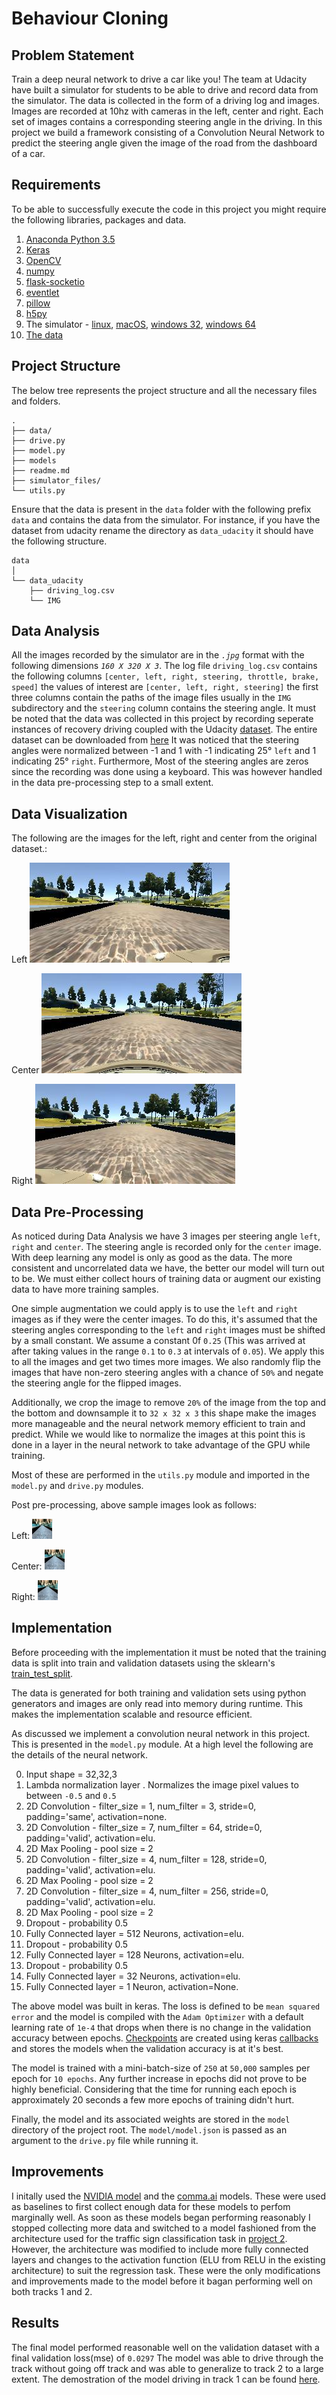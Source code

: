 
# Behaviour Cloning


## Problem Statement

Train a deep neural network to drive a car like you! The team at Udacity have built a simulator for students to be able to drive and record data from the simulator. The data is collected in the form of a driving log and images. Images are recorded at 10hz with cameras in the left, center and right. Each set of images contains a corresponding steering angle in the driving. In this project we build a framework consisting of a Convolution Neural Network to predict the steering angle given the image of the road from the dashboard of a car.


## Requirements

To be able to successfully execute the code in this project you might require the following libraries, packages and  data.

1. [Anaconda Python 3.5](https://www.continuum.io/downloads)
2. [Keras](https://keras.io/)
3. [OpenCV](https://anaconda.org/menpo/opencv3)
4. [numpy](https://anaconda.org/anaconda/numpy)
5. [flask-socketio](https://anaconda.org/pypi/flask-socketio)
6. [eventlet](https://anaconda.org/conda-forge/eventlet)
7. [pillow](https://anaconda.org/anaconda/pillow)
8. [h5py](https://anaconda.org/conda-forge/h5py)
9. The simulator - [linux](https://d17h27t6h515a5.cloudfront.net/topher/2016/November/5831f0f7_simulator-linux/simulator-linux.zip), [macOS](https://d17h27t6h515a5.cloudfront.net/topher/2016/November/5831f290_simulator-macos/simulator-macos.zip), [windows 32](https://d17h27t6h515a5.cloudfront.net/topher/2016/November/5831f4b6_simulator-windows-32/simulator-windows-32.zip), [windows 64](https://d17h27t6h515a5.cloudfront.net/topher/2016/November/5831f3a4_simulator-windows-64/simulator-windows-64.zip)
10. [The data](https://drive.google.com/open?id=0B94J1XBB-7XKeUpSQ2JvTnIxblk)


## Project Structure

The below tree represents the project structure and all the necessary files and folders.
```
.
├── data/
├── drive.py
├── model.py
├── models
├── readme.md
├── simulator_files/
└── utils.py
```

Ensure that the data is present in the `data` folder with the following prefix `data` and contains the data from the simulator. For instance, if you have the dataset from udacity rename the directory as `data_udacity` it should have the following structure.


```
data
│
└── data_udacity
    ├── driving_log.csv
    └── IMG
```


## Data Analysis

All the images recorded by the simulator are in the *`.jpg`* format with the following dimensions *`160 X 320 X 3`*. The log file `driving_log.csv` contains the following columns `[center, left, right, steering, throttle, brake, speed]` the values of interest are `[center, left, right, steering]` the first three columns contain the paths of the image files usually in the `IMG` subdirectory and the `steering` column contains the steering angle.
It must be noted that the data was collected in this project by recording seperate instances of recovery driving coupled with the Udacity [dataset](https://d17h27t6h515a5.cloudfront.net/topher/2016/December/584f6edd_data/data.zip). The entire dataset can be downloaded from [here](https://drive.google.com/file/d/0B94J1XBB-7XKeUpSQ2JvTnIxblk/view?usp=sharing)
It was noticed that the steering angles were normalized between -1 and 1 with -1 indicating 25&deg; `left` and 1 indicating 25&deg; `right`. Furthermore, Most of the steering angles are zeros since the recording was done using a keyboard. This was however handled in the data pre-processing step to a small extent.


## Data Visualization

The following are the images for the left, right and center from the original dataset.:

Left ![left](samples/left_2016_12_01_13_30_48_287.jpg)

Center ![center](samples/center_2016_12_01_13_30_48_287.jpg)

Right ![right](samples/right_2016_12_01_13_30_48_287.jpg)

## Data Pre-Processing

As noticed during Data Analysis we have 3 images per steering angle `left`, `right` and `center`. The steering angle is recorded only for the `center` image. With deep learning any model is only as good as the data. The more consistent and uncorrelated data we have, the better our model will turn out to be. We must either collect hours of training data or augment our existing data to have more training samples.

One simple augmentation we could apply is  to use the `left` and `right` images as if they were the center images. To do this, it's assumed that the steering angles corresponding to the `left` and `right` images must be shifted by a small constant. We assume a constant 0f `0.25` (This was arrived at after taking values in the range `0.1` to `0.3` at intervals of `0.05`). We apply this to all the images and get two times more images. We also randomly flip the images that have non-zero steering angles with a chance of `50%` and negate the steering angle for the flipped images.

Additionally, we crop the image to remove `20%` of the image from the top and the bottom and downsample it to `32 x 32 x 3` this shape make the images more manageable and the neural network memory efficient to train and predict. While we would like to normalize the images at this point this is done in a layer in the neural network to take advantage of the GPU while training.

Most of these are performed in the `utils.py` module and imported in the `model.py` and `drive.py` modules.

Post pre-processing, above sample images look as follows:

Left: ![left](samples/pre_processed_left.jpg)

Center: ![center](samples/pre_processed_center.jpg)

Right: ![right](samples/pre_processed_right.jpg)


## Implementation

Before proceeding with the implementation it must be noted that the training data is split into train and validation datasets using the sklearn's [train_test_split](http://scikit-learn.org/stable/modules/generated/sklearn.model_selection.train_test_split.html#sklearn-model-selection-train-test-split).

The data is generated for both training and validation sets using python generators and images are only read into memory during runtime. This makes the implementation scalable and resource efficient.

As discussed we implement a convolution neural network in this project. This is presented in the `model.py` module. At a high level the following are the details of the neural network.

0. Input shape = 32,32,3
1. Lambda normalization layer . Normalizes the image pixel values to between `-0.5` and `0.5`
2. 2D Convolution - filter_size = 1, num_filter = 3, stride=0, padding='same', activation=none.
3. 2D Convolution - filter_size = 7, num_filter = 64, stride=0, padding='valid', activation=elu.
4. 2D Max Pooling - pool size = 2
5. 2D Convolution - filter_size = 4, num_filter = 128, stride=0, padding='valid', activation=elu.
6. 2D Max Pooling - pool size = 2
7. 2D Convolution - filter_size = 4, num_filter = 256, stride=0, padding='valid', activation=elu.
8. 2D Max Pooling - pool size = 2
9. Dropout - probability 0.5
10. Fully Connected layer = 512 Neurons, activation=elu.
11. Dropout - probability 0.5
12. Fully Connected layer = 128 Neurons, activation=elu.
13. Dropout - probability 0.5
14. Fully Connected layer = 32 Neurons, activation=elu.
15. Fully Connected layer = 1 Neuron, activation=None.

The above model was built in keras. The loss is defined to be `mean squared error` and the model is compiled with the `Adam Optimizer` with a default learning rate of `1e-4` that drops when there is no change in the validation accuracy between epochs. [Checkpoints](https://github.com/fchollet/keras/blob/master/keras/callbacks.py#L220) are created using keras [callbacks](https://keras.io/callbacks/) and stores the models when the validation accuracy is at it's best.

The model is trained with a mini-batch-size of `250` at `50,000` samples per epoch for `10 epochs`. Any further increase in epochs did not prove to be highly beneficial. Considering that the time for running each epoch is approximately 20 seconds a few more epochs of training didn't hurt.

Finally, the model and its associated weights are stored in the `model` directory of the project root. The `model/model.json` is passed as an argument to the `drive.py` file while running it.


## Improvements

I initally used the [NVIDIA model](https://devblogs.nvidia.com/parallelforall/deep-learning-self-driving-cars/) and the [comma.ai](https://github.com/commaai/research/blob/master/train_steering_model.py) models. These were used as baselines to first collect enough data for these models to perfom marginally well. As soon as these models began performing reasonably I stopped collecting more data and switched to a model fashioned from the architecture used for the traffic sign classification task in [project 2](https://github.com/parambharat/traffic-signs). However, the architecture was modified to include more fully connected layers and changes to the activation function (ELU from RELU in the existing architecture) to suit the regression task. These were the only modifications and improvements made to the model before it bagan performing well on both tracks 1 and 2.


## Results

The final model performed reasonable well on the validation dataset with a final validation loss(mse) of `0.0297` The model was able to drive through the track without going off track and was able to generalize to track 2 to a large extent. The demostration of the model driving in track 1 can be found [here](https://youtu.be/pVGz8hXLQgY).
